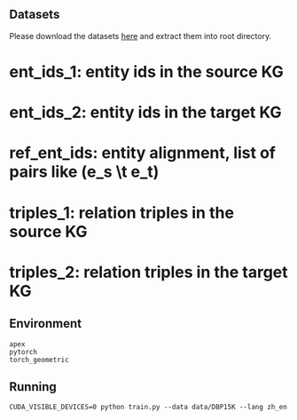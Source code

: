  ## Datasets
 Please download the datasets [here](https://drive.google.com/file/d/1uJ2omzIs0NCtJsGQsyFCBHCXUhoK1mkO/view?usp=sharing) and extract them into root directory.
# ent_ids_1: entity ids in the source KG
# ent_ids_2: entity ids in the target KG
# ref_ent_ids: entity alignment, list of pairs like (e_s \t e_t)
# triples_1: relation triples in the source KG
# triples_2: relation triples in the target KG

## Environment

```
apex
pytorch
torch_geometric
```

## Running

```
CUDA_VISIBLE_DEVICES=0 python train.py --data data/DBP15K --lang zh_en
```
